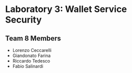 # Laboratory 3: Wallet Service Security

## Team 8 Members

* Lorenzo Ceccarelli
* Giandonato Farina
* Riccardo Tedesco
* Fabio Salinardi